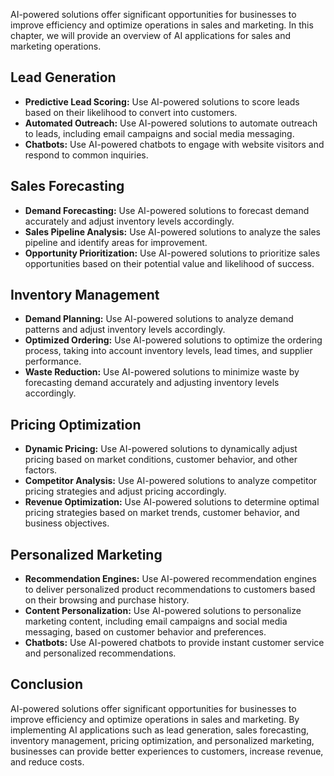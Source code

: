 
AI-powered solutions offer significant opportunities for businesses to improve efficiency and optimize operations in sales and marketing. In this chapter, we will provide an overview of AI applications for sales and marketing operations.

Lead Generation
---------------

* **Predictive Lead Scoring:** Use AI-powered solutions to score leads based on their likelihood to convert into customers.
* **Automated Outreach:** Use AI-powered solutions to automate outreach to leads, including email campaigns and social media messaging.
* **Chatbots:** Use AI-powered chatbots to engage with website visitors and respond to common inquiries.

Sales Forecasting
-----------------

* **Demand Forecasting:** Use AI-powered solutions to forecast demand accurately and adjust inventory levels accordingly.
* **Sales Pipeline Analysis:** Use AI-powered solutions to analyze the sales pipeline and identify areas for improvement.
* **Opportunity Prioritization:** Use AI-powered solutions to prioritize sales opportunities based on their potential value and likelihood of success.

Inventory Management
--------------------

* **Demand Planning:** Use AI-powered solutions to analyze demand patterns and adjust inventory levels accordingly.
* **Optimized Ordering:** Use AI-powered solutions to optimize the ordering process, taking into account inventory levels, lead times, and supplier performance.
* **Waste Reduction:** Use AI-powered solutions to minimize waste by forecasting demand accurately and adjusting inventory levels accordingly.

Pricing Optimization
--------------------

* **Dynamic Pricing:** Use AI-powered solutions to dynamically adjust pricing based on market conditions, customer behavior, and other factors.
* **Competitor Analysis:** Use AI-powered solutions to analyze competitor pricing strategies and adjust pricing accordingly.
* **Revenue Optimization:** Use AI-powered solutions to determine optimal pricing strategies based on market trends, customer behavior, and business objectives.

Personalized Marketing
----------------------

* **Recommendation Engines:** Use AI-powered recommendation engines to deliver personalized product recommendations to customers based on their browsing and purchase history.
* **Content Personalization:** Use AI-powered solutions to personalize marketing content, including email campaigns and social media messaging, based on customer behavior and preferences.
* **Chatbots:** Use AI-powered chatbots to provide instant customer service and personalized recommendations.

Conclusion
----------

AI-powered solutions offer significant opportunities for businesses to improve efficiency and optimize operations in sales and marketing. By implementing AI applications such as lead generation, sales forecasting, inventory management, pricing optimization, and personalized marketing, businesses can provide better experiences to customers, increase revenue, and reduce costs.
